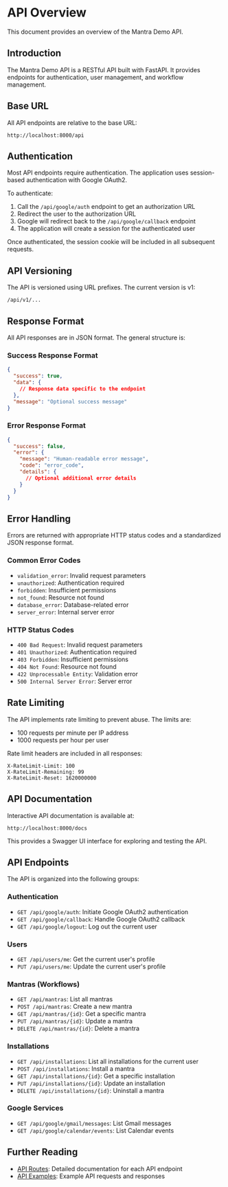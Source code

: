 # API Overview

This document provides an overview of the Mantra Demo API.

## Introduction

The Mantra Demo API is a RESTful API built with FastAPI. It provides endpoints for authentication, user management, and workflow management.

## Base URL

All API endpoints are relative to the base URL:

```
http://localhost:8000/api
```

## Authentication

Most API endpoints require authentication. The application uses session-based authentication with Google OAuth2.

To authenticate:

1. Call the `/api/google/auth` endpoint to get an authorization URL
2. Redirect the user to the authorization URL
3. Google will redirect back to the `/api/google/callback` endpoint
4. The application will create a session for the authenticated user

Once authenticated, the session cookie will be included in all subsequent requests.

## API Versioning

The API is versioned using URL prefixes. The current version is v1:

```
/api/v1/...
```

## Response Format

All API responses are in JSON format. The general structure is:

### Success Response Format

```json
{
  "success": true,
  "data": {
    // Response data specific to the endpoint
  },
  "message": "Optional success message"
}
```

### Error Response Format

```json
{
  "success": false,
  "error": {
    "message": "Human-readable error message",
    "code": "error_code",
    "details": {
      // Optional additional error details
    }
  }
}
```

## Error Handling

Errors are returned with appropriate HTTP status codes and a standardized JSON response format.

### Common Error Codes

- `validation_error`: Invalid request parameters
- `unauthorized`: Authentication required
- `forbidden`: Insufficient permissions
- `not_found`: Resource not found
- `database_error`: Database-related error
- `server_error`: Internal server error

### HTTP Status Codes

- `400 Bad Request`: Invalid request parameters
- `401 Unauthorized`: Authentication required
- `403 Forbidden`: Insufficient permissions
- `404 Not Found`: Resource not found
- `422 Unprocessable Entity`: Validation error
- `500 Internal Server Error`: Server error

## Rate Limiting

The API implements rate limiting to prevent abuse. The limits are:

- 100 requests per minute per IP address
- 1000 requests per hour per user

Rate limit headers are included in all responses:

```
X-RateLimit-Limit: 100
X-RateLimit-Remaining: 99
X-RateLimit-Reset: 1620000000
```

## API Documentation

Interactive API documentation is available at:

```
http://localhost:8000/docs
```

This provides a Swagger UI interface for exploring and testing the API.

## API Endpoints

The API is organized into the following groups:

### Authentication

- `GET /api/google/auth`: Initiate Google OAuth2 authentication
- `GET /api/google/callback`: Handle Google OAuth2 callback
- `GET /api/google/logout`: Log out the current user

### Users

- `GET /api/users/me`: Get the current user's profile
- `PUT /api/users/me`: Update the current user's profile

### Mantras (Workflows)

- `GET /api/mantras`: List all mantras
- `POST /api/mantras`: Create a new mantra
- `GET /api/mantras/{id}`: Get a specific mantra
- `PUT /api/mantras/{id}`: Update a mantra
- `DELETE /api/mantras/{id}`: Delete a mantra

### Installations

- `GET /api/installations`: List all installations for the current user
- `POST /api/installations`: Install a mantra
- `GET /api/installations/{id}`: Get a specific installation
- `PUT /api/installations/{id}`: Update an installation
- `DELETE /api/installations/{id}`: Uninstall a mantra

### Google Services

- `GET /api/google/gmail/messages`: List Gmail messages
- `GET /api/google/calendar/events`: List Calendar events

## Further Reading

- [API Routes](routes.md): Detailed documentation for each API endpoint
- [API Examples](examples.md): Example API requests and responses
